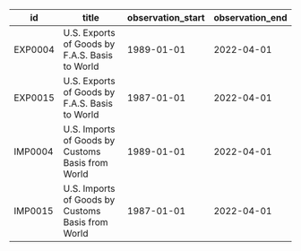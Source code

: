 | id      | title                                             | observation_start   | observation_end   |
|---------|---------------------------------------------------|---------------------|-------------------|
| EXP0004 | U.S. Exports of Goods by F.A.S. Basis to World    | 1989-01-01          | 2022-04-01        |
| EXP0015 | U.S. Exports of Goods by F.A.S. Basis to World    | 1987-01-01          | 2022-04-01        |
| IMP0004 | U.S. Imports of Goods by Customs Basis from World | 1989-01-01          | 2022-04-01        |
| IMP0015 | U.S. Imports of Goods by Customs Basis from World | 1987-01-01          | 2022-04-01        |